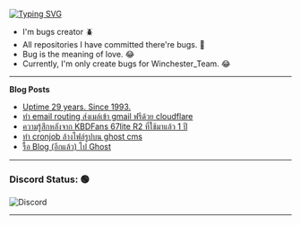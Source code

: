 [![Typing SVG](https://readme-typing-svg.herokuapp.com?font=Kanit&size=30&color=FF5E5E&vCenter=true&height=48&lines=Hello+world.+I'm+Pickyzz.+%F0%9F%91%8B)](https://git.io/typing-svg)
 - I'm bugs creator 🪲
 - All repositories I have committed there're bugs. 🎃
 - Bug is the meaning of love. 😂
 - Currently, I'm only create bugs for Winchester_Team. 😂

-------
**Blog Posts**

<!-- BLOG-POST-LIST:START -->
- [Uptime 29 years. Since 1993.](https://pickyzz.dev/blog/uptime-29-years-since-1993/)
- [ทำ email routing ส่งเมล์เข้า gmail ฟรีด้วย cloudflare](https://pickyzz.dev/blog/email-routing-gmail-cloudflare/)
- [ความรู้สึกหลังจาก KBDFans 67lite R2 ที่ใช้มาแล้ว 1 ปี](https://pickyzz.dev/blog/kbdfans-67lite-r2-after-years-use/)
- [ทำ cronjob ล้างไฟล์รูปบน ghost cms](https://pickyzz.dev/blog/cronjob-delete-unused-images-ghost-cms/)
- [รื้อ Blog &lpar;อีกแล้ว&rpar; ไป Ghost](https://pickyzz.dev/blog/move-to-ghost-cms/)
<!-- BLOG-POST-LIST:END -->

-------

### Discord Status: 🟢

![Discord](https://lanyard-profile-readme.vercel.app/api/77791675115642880?hideTimestamp=false&idleMessage=No+activity+now...&hideDiscrim=true&hideTimestamp=true)

-------
